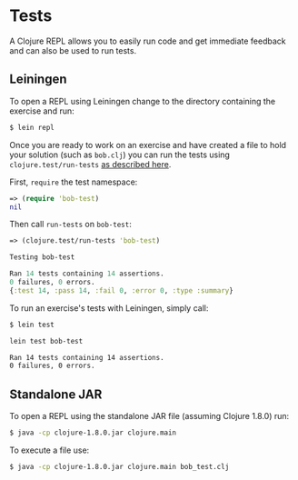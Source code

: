 # Tests

A Clojure REPL allows you to easily run code and get immediate feedback and can also be used to run tests.

## Leiningen
To open a REPL using Leiningen change to the directory containing the exercise and run:
``` bash
$ lein repl
```

Once you are ready to work on an exercise and have created a file to hold your solution (such as `bob.clj`) you can run the tests using `clojure.test/run-tests` [as described here](http://clojure.github.io/clojure/clojure.test-api.html#clojure.test/run-tests).

First, `require` the test namespace:
``` clojure
=> (require 'bob-test)
nil
```

Then call `run-tests` on `bob-test`:
``` clojure
=> (clojure.test/run-tests 'bob-test)

Testing bob-test

Ran 14 tests containing 14 assertions.
0 failures, 0 errors.
{:test 14, :pass 14, :fail 0, :error 0, :type :summary}
```

To run an exercise's tests with Leiningen, simply call:
``` bash
$ lein test

lein test bob-test

Ran 14 tests containing 14 assertions.
0 failures, 0 errors.
```

## Standalone JAR
To open a REPL using the standalone JAR file (assuming Clojure 1.8.0) run:
``` bash
$ java -cp clojure-1.8.0.jar clojure.main
```

To execute a file use:
``` bash
$ java -cp clojure-1.8.0.jar clojure.main bob_test.clj
```
